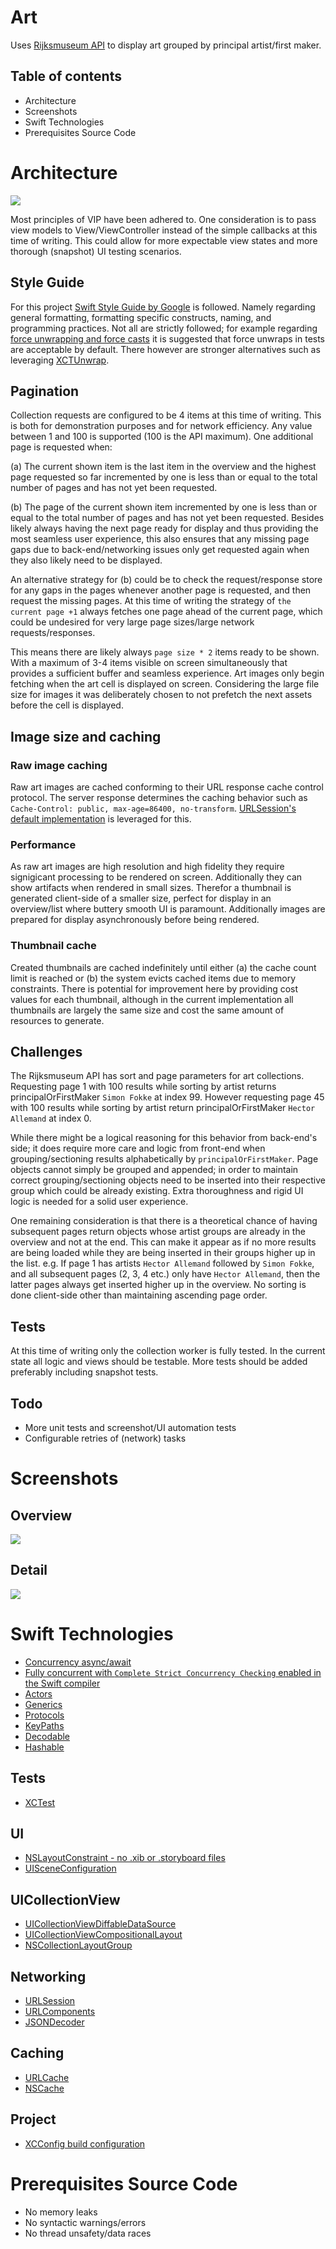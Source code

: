 # Art
Uses [Rijksmuseum API](https://data.rijksmuseum.nl/object-metadata/api/) to display art grouped by principal artist/first maker.

## Table of contents

* Architecture
* Screenshots
* Swift Technologies
* Prerequisites Source Code

# Architecture
![](Images/architecture-vip.png)

Most principles of VIP have been adhered to. One consideration is to pass view models to View/ViewController instead of the simple callbacks at this time of writing. This could allow for more expectable view states and more thorough (snapshot) UI testing scenarios.

## Style Guide
For this project [Swift Style Guide by Google](https://google.github.io/swift/) is followed. Namely regarding general formatting, formatting specific constructs, naming, and programming practices. Not all are strictly followed; for example regarding [force unwrapping and force casts](https://google.github.io/swift/#force-unwrapping-and-force-casts) it is suggested that force unwraps in tests are acceptable by default. There however are stronger alternatives such as leveraging [XCTUnwrap](https://developer.apple.com/documentation/xctest/3380195-xctunwrap).

## Pagination
Collection requests are configured to be 4 items at this time of writing. This is both for demonstration purposes and for network efficiency. Any value between 1 and 100 is supported (100 is the API maximum). One additional page is requested when:

(a) The current shown item is the last item in the overview and the highest page requested so far incremented by one is less than or equal to the total number of pages and has not yet been requested.

(b) The page of the current shown item incremented by one is less than or equal to the total number of pages and has not yet been requested. Besides likely always having the next page ready for display and thus providing the most seamless user experience, this also ensures that any missing page gaps due to back-end/networking issues only get requested again when they also likely need to be displayed.

An alternative strategy for (b) could be to check the request/response store for any gaps in the pages whenever another page is requested, and then request the missing pages. At this time of writing the strategy of `the current page +1` always fetches one page ahead of the current page, which could be undesired for very large page sizes/large network requests/responses.

This means there are likely always `page size * 2` items ready to be shown. With a maximum of 3-4 items visible on screen simultaneously that provides a sufficient buffer and seamless experience. Art images only begin fetching when the art cell is displayed on screen. Considering the large file size for images it was deliberately chosen to not prefetch the next assets before the cell is displayed.

## Image size and caching
### Raw image caching
Raw art images are cached conforming to their URL response cache control protocol. The server response determines the caching behavior such as `Cache-Control: public, max-age=86400, no-transform`. [URLSession's default implementation](https://developer.apple.com/documentation/foundation/url_loading_system/accessing_cached_data) is leveraged for this.

### Performance
As raw art images are high resolution and high fidelity they require signigicant processing to be rendered on screen. Additionally they can show artifacts when rendered in small sizes. Therefor a thumbnail is generated client-side of a smaller size, perfect for display in an overview/list where buttery smooth UI is paramount. Additionally images are prepared for display asynchronously before being rendered.

### Thumbnail cache
Created thumbnails are cached indefinitely until either (a) the cache count limit is reached or (b) the system evicts cached items due to memory constraints. There is potential for improvement here by providing cost values for each thumbnail, although in the current implementation all thumbnails are largely the same size and cost the same amount of resources to generate.

## Challenges
The Rijksmuseum API has sort and page parameters for art collections. Requesting page 1 with 100 results while sorting by artist returns principalOrFirstMaker `Simon Fokke` at index 99. However requesting page 45 with 100 results while sorting by artist return principalOrFirstMaker `Hector Allemand` at index 0.

While there might be a logical reasoning for this behavior from back-end's side; it does require more care and logic from front-end when grouping/sectioning results alphabetically by `principalOrFirstMaker`. Page objects cannot simply be grouped and appended; in order to maintain correct grouping/sectioning objects need to be inserted into their respective group which could be already existing. Extra thoroughness and rigid UI logic is needed for a solid user experience.

One remaining consideration is that there is a theoretical chance of having subsequent pages return objects whose artist groups are already in the overview and not at the end. This can make it appear as if no more results are being loaded while they are being inserted in their groups higher up in the list. e.g. If page 1 has artists `Hector Allemand` followed by `Simon Fokke`, and all subsequent pages (2, 3, 4 etc.) only have `Hector Allemand`, then the latter pages always get inserted higher up in the overview. No sorting is done client-side other than maintaining ascending page order.


## Tests
At this time of writing only the collection worker is fully tested. In the current state all logic and views should be testable. More tests should be added preferably including snapshot tests.

## Todo
* More unit tests and screenshot/UI automation tests
* Configurable retries of (network) tasks

# Screenshots
## Overview
![](Images/art-overview.png)
## Detail
![](Images/art-detail.png)

# Swift Technologies
* [Concurrency async/await](https://developer.apple.com/documentation/swift/concurrency)
* [Fully concurrent with `Complete Strict Concurrency Checking` enabled in the Swift compiler](https://developer.apple.com/documentation/xcode/build-settings-reference#Strict-Concurrency-Checking)
* [Actors](https://developer.apple.com/documentation/swift/actor)
* [Generics](https://docs.swift.org/swift-book/documentation/the-swift-programming-language/generics/)
* [Protocols](https://docs.swift.org/swift-book/documentation/the-swift-programming-language/protocols)
* [KeyPaths](https://developer.apple.com/documentation/swift/keypath)
* [Decodable](https://developer.apple.com/documentation/swift/decodable/)
* [Hashable](https://developer.apple.com/documentation/swift/hashable)

## Tests
* [XCTest](https://developer.apple.com/documentation/xctest/)

## UI
* [NSLayoutConstraint - no .xib or .storyboard files](https://developer.apple.com/documentation/uikit/nslayoutconstraint/)
* [UISceneConfiguration](https://developer.apple.com/documentation/uikit/uisceneconfiguration/)

## UICollectionView
* [UICollectionViewDiffableDataSource](https://developer.apple.com/documentation/uikit/uicollectionviewdiffabledatasource/)
* [UICollectionViewCompositionalLayout](https://developer.apple.com/documentation/uikit/uicollectionviewcompositionallayout/)
* [NSCollectionLayoutGroup](https://developer.apple.com/documentation/uikit/nscollectionlayoutgroup/)

## Networking
* [URLSession](https://developer.apple.com/documentation/foundation/urlsession/)
* [URLComponents](https://developer.apple.com/documentation/foundation/urlcomponents/)
* [JSONDecoder](https://developer.apple.com/documentation/foundation/jsondecoder/)

## Caching
* [URLCache](https://developer.apple.com/documentation/foundation/urlcache/)
* [NSCache](https://developer.apple.com/documentation/foundation/nscache/)

## Project
* [XCConfig build configuration](https://developer.apple.com/documentation/xcode/adding-a-build-configuration-file-to-your-project)

# Prerequisites Source Code
* No memory leaks
* No syntactic warnings/errors
* No thread unsafety/data races